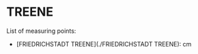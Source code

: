 # TREENE

List of measuring points:

* [FRIEDRICHSTADT TREENE](./FRIEDRICHSTADT TREENE): <Value topic="rivers/pegel-online/TREENE/FRIEDRICHSTADT-TREENE/measurementValue"/> cm
